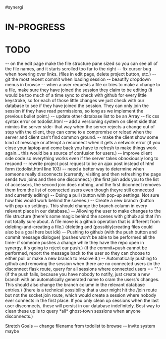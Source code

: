 #synergi
<h1>IN-PROGRESS</h1>


<!-- https://developer.github.com/v3/git/commits/#create-a-commit -->
<!-- https://developer.github.com/v3/git/refs/#update-a-reference -->

<h1>TODO</h1>
-- on the edit page make the file structure pane sized so you can see all of the file names, and it starts scrolled too far to the right
-- fix cursor bug when hovering over links. (files in edit page, delete project button, etc.)
-- git the most recent commit when loading session
-- beautify dropdown menus in browse
-- when a user requests a file or tries to make a change to a file, make sure they have joined the session they claim to be editing
	(it would be too much of a time sync to check with github for every little keystroke, so for each of those little changes we just check with our database to see if they have joined the session. They can only join the session if they have read permissions, so long as we implement the previous bullet point.)
-- update other database list to be an Array
-- fix css syntax error on todolist.html
-- add a versioning system on client side that mimics the server side- that way when the server rejects a change out of step with the client, they can come to a compromise or reload when the server and client can't find common ground.
-- make the client show some kind of message or attempt a reconnect when it gets a network error (if you close your laptop and come back you have to refresh to make things work again... this would be a source of confusion for users.)
-- improve client side code so everything works even if the server takes obnoxiously long to respond
-- rewrite project post request to be an ajax post instead of html form (todolist.html line 103)
-- need a better way to determine when someone really disconnects
	(currently, visiting and then refreshing the page sends two joins and then one disconnect.)
	(the first join adds you to the list of accessors, the second join does nothing, and the first diconnect removes them from the list of connected users even though theyre still connected and currently editing)
-- Doing a pull
	(button with pop-up settings. Not sure how this would work behind the scenes.)
-- Create a new branch
	(button with pop-up settings. This should change the branch column in every relevant place in our database.)
-- Allowing the user to make changes to the file structure
	(there's some magic behind the scenes with github api that i'm not totally sure about. A file move is a github operation that is different from deleting-and-creating a file.)
	(deleting and (possibly)creating files could also be a goal here but idk)
-- Pushing to github
	(with the push button and commit message dialogue)
	(pushes won't be able to be performed all the time- if someone pushes a change while they have the repo open in synergy, it's going to reject our push.)
	(if the commit+push cannot be performed, report the message back to the user so they can choose to either pull or make a new branch to resolve it.)
-- Automatically pushing to github and removing the session when there are no connected users
	(in the disconnect flask route, query for all sessions where connected users == "".)
	(if the push fails, because you have nobody to notify, just create a new branch with an automatically generated name to cram the users's changes. This should also change the branch column in the relevant database entries.)
	(there is a technical possibility that a user might hit the /join route but not the socket.join route, which would create a session where nobody ever connects in the first place. If you only clean up sessions when the last user disconnects, these will persist in our database indefinitely. Best way to clean these up is to query *all* ghost-town sessions when anyone disconnects.)


Stretch Goals
-- change filename from todolist to browse
-- invite system maybe





